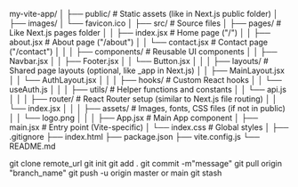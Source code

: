 my-vite-app/
│
├── public/               # Static assets (like in Next.js public folder)
│     ├── images/
│     └── favicon.ico
│
├── src/                  # Source files
│   ├── pages/            # Like Next.js pages folder
│   │     ├── index.jsx   # Home page ("/")
│   │     ├── about.jsx   # About page ("/about")
│   │     └── contact.jsx # Contact page ("/contact")
│   │
│   ├── components/       # Reusable UI components
│   │     ├── Navbar.jsx
│   │     ├── Footer.jsx
│   │     └── Button.jsx
│   │
│   ├── layouts/          # Shared page layouts (optional, like _app in Next.js)
│   │     ├── MainLayout.jsx
│   │     └── AuthLayout.jsx
│   │
│   ├── hooks/            # Custom React hooks
│   │     └── useAuth.js
│   │
│   ├── utils/            # Helper functions and constants
│   │     └── api.js
│   │
│   ├── router/           # React Router setup (similar to Next.js file routing)
│   │     └── index.jsx
│   │
│   ├── assets/           # Images, fonts, CSS files (if not in public)
│   │     └── logo.png
│   │
│   ├── App.jsx           # Main App component
│   ├── main.jsx          # Entry point (Vite-specific)
│   └── index.css         # Global styles
│
├── .gitignore
├── index.html
├── package.json
├── vite.config.js
└── README.md

<!-- git command -->
git clone remote_url
git init
git add .
git commit -m"message"
git pull origin "branch_name"
git push -u origin master or main
git stash